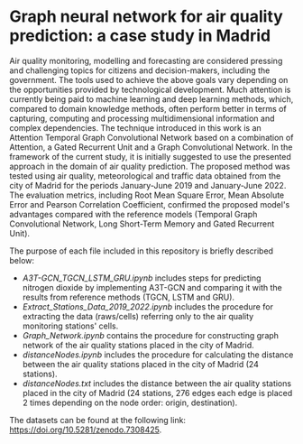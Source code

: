 # Graph neural network for air quality prediction: a case study in Madrid

Air quality monitoring, modelling and forecasting are considered pressing and challenging topics for citizens and decision-makers, including the government. The tools used to achieve the above goals vary depending on the opportunities provided by technological development. Much attention is currently being paid to machine learning and deep learning methods, which, compared to domain knowledge methods, often perform better in terms of capturing, computing and processing multidimensional information and complex dependencies. The technique introduced in this work is an Attention Temporal Graph Convolutional Network based on a combination of Attention, a Gated Recurrent Unit and a Graph Convolutional Network. In the framework of the current study, it is initially suggested to use the presented approach in the domain of air quality prediction. The proposed method was tested using air quality, meteorological and traffic data obtained from the city of Madrid for the periods January-June 2019 and January-June 2022. The evaluation metrics, including Root Mean Square Error, Mean Absolute Error and Pearson Correlation Coefficient, confirmed the proposed model's advantages compared with the reference models (Temporal Graph Convolutional Network, Long Short-Term Memory and Gated Recurrent Unit).


The purpose of each file included in this repository is briefly described below:

- _A3T-GCN_TGCN_LSTM_GRU.ipynb_ includes steps for predicting nitrogen dioxide by implementing A3T-GCN and comparing it with the results from reference methods (TGCN, LSTM and GRU).
- _Extract_Stations_Data_2019_2022.ipynb_ includes the procedure for extracting the data (raws/cells) referring only to the air quality monitoring stations' cells. 
- _Graph_Network.ipynb_ contains the procedure for constructing graph network of the air quality stations placed in the city of Madrid.
- _distanceNodes.ipynb_ includes the procedure for calculating the distance between the air quality stations placed in the city of Madrid (24 stations).
- _distanceNodes.txt_ includes the distance between the air quality stations placed in the city of Madrid (24 stations, 276 edges each edge is placed 2 times depending on the node order: origin, destination).



The datasets can be found at the following link: https://doi.org/10.5281/zenodo.7308425.


